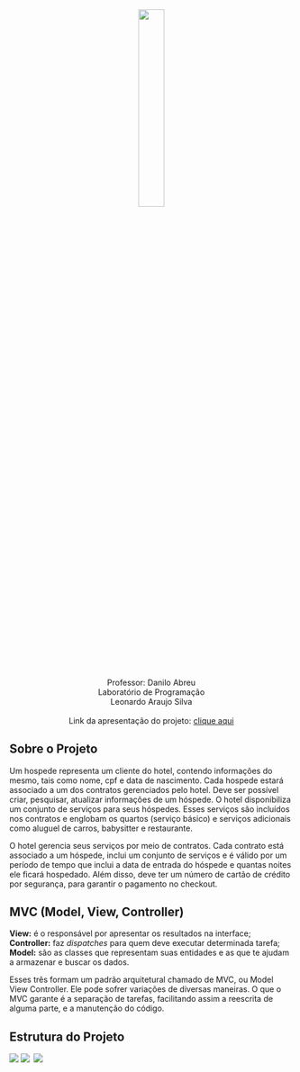 <h2 align="center">
<img src="https://scontent.fjdo1-1.fna.fbcdn.net/v/t1.0-9/44743061_102757554053855_859271098770915328_n.jpg?_nc_cat=109&_nc_ht=scontent.fjdo1-1.fna&oh=55810245464344adfe0f08988659ea9e&oe=5C415D30" width="30%">
</h2>

<p align="center">
Professor: Danilo Abreu<br>
Laboratório de Programação<br>
Leonardo Araujo Silva<br>
<br>
Link da apresentação do projeto: <a href="https://www.youtube.com/watch?v=EB6ec485ZLY" target="_blank">clique aqui</a>
</p>

## Sobre o Projeto

<p>Um hospede representa um cliente do hotel, contendo informações do mesmo, tais como nome, cpf e data de nascimento. Cada hospede estará associado a um dos contratos
gerenciados pelo hotel. Deve ser possível criar, pesquisar, atualizar informações de um hóspede. O hotel disponibiliza um conjunto de serviços para seus hóspedes. Esses serviços são incluídos nos contratos e englobam os quartos (serviço básico) e serviços adicionais
como aluguel de carros, babysitter e restaurante.</p>

<p>O hotel gerencia seus serviços por meio de contratos. Cada contrato está associado a um hóspede, inclui um conjunto de serviços e é válido por um período de tempo que
inclui a data de entrada do hóspede e quantas noites ele ficará hospedado. Além disso, deve ter um número de cartão de crédito por segurança, para garantir o pagamento no checkout.</p>


## MVC (Model, View, Controller)

<strong>View:</strong> é o responsável por apresentar os resultados na interface;<br>
<strong>Controller:</strong> faz <i>dispatches</i> para quem deve executar determinada tarefa;<br>
<strong>Model:</strong> são as classes que representam suas entidades e as que te ajudam a armazenar e buscar os dados.<br>

<p>
Esses três formam um padrão arquitetural chamado de MVC, ou Model View Controller. Ele pode sofrer variações de diversas maneiras. O que o MVC garante é a separação de tarefas, facilitando assim a reescrita de alguma parte, e a manutenção do código. </p>

## Estrutura do Projeto

<img src="https://scontent.fjdo1-1.fna.fbcdn.net/v/t1.0-9/44676577_102757574053853_5344013543379304448_n.jpg?_nc_cat=100&_nc_ht=scontent.fjdo1-1.fna&oh=f8bb04e962d4b4155d2f9e462386c5ec&oe=5C496CED" style="margin-top: -22px;">

<img src="https://scontent.fjdo1-1.fna.fbcdn.net/v/t1.0-9/44628813_102757567387187_6970828936129282048_n.jpg?_nc_cat=110&_nc_ht=scontent.fjdo1-1.fna&oh=cc39cfc2f7b7a83f158c9e7871b834ad&oe=5C8301F3">

<img src="https://scontent.fjdo1-1.fna.fbcdn.net/v/t1.0-9/44515358_102757564053854_9090189099620368384_n.jpg?_nc_cat=105&_nc_ht=scontent.fjdo1-1.fna&oh=5dae47549462fc2aeeb4252c4068446d&oe=5C3F2735" style="margin-top: -25px; margin-left: 3px;">


